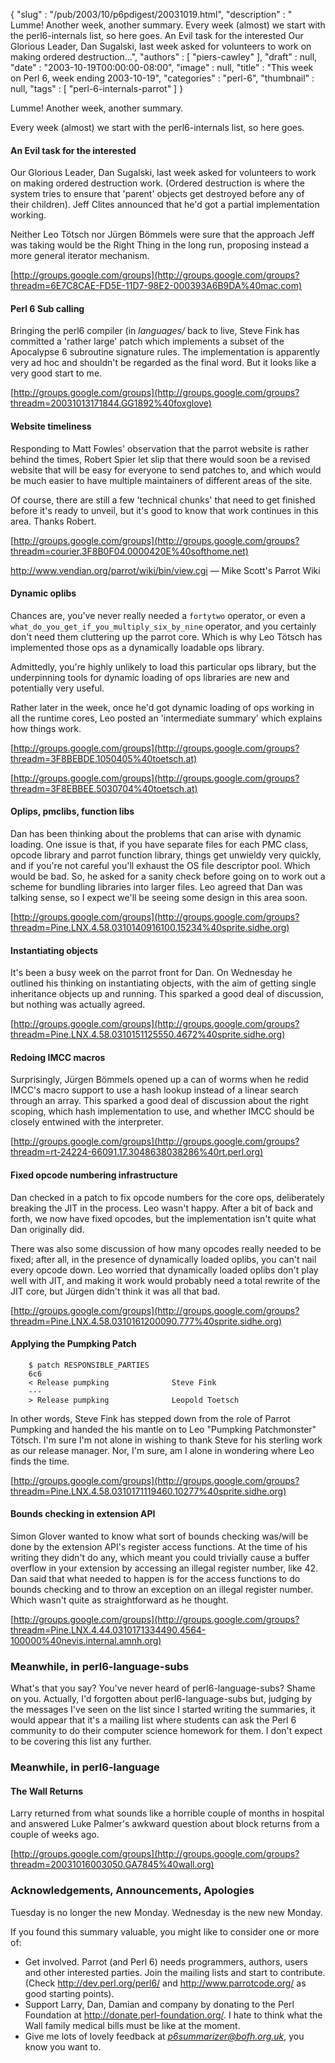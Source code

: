 {
   "slug" : "/pub/2003/10/p6pdigest/20031019.html",
   "description" : " Lumme! Another week, another summary. Every week (almost) we start with the perl6-internals list, so here goes. An Evil task for the interested Our Glorious Leader, Dan Sugalski, last week asked for volunteers to work on making ordered destruction...",
   "authors" : [
      "piers-cawley"
   ],
   "draft" : null,
   "date" : "2003-10-19T00:00:00-08:00",
   "image" : null,
   "title" : "This week on Perl 6, week ending 2003-10-19",
   "categories" : "perl-6",
   "thumbnail" : null,
   "tags" : [
      "perl-6-internals-parrot"
   ]
}



Lumme! Another week, another summary.

Every week (almost) we start with the perl6-internals list, so here goes.

#### <span id="an evil task for the interested">An Evil task for the interested</span>

Our Glorious Leader, Dan Sugalski, last week asked for volunteers to work on making ordered destruction work. (Ordered destruction is where the system tries to ensure that 'parent' objects get destroyed before any of their children). Jeff Clites announced that he'd got a partial implementation working.

Neither Leo Tötsch nor Jürgen Bömmels were sure that the approach Jeff was taking would be the Right Thing in the long run, proposing instead a more general iterator mechanism.

[http://groups.google.com/groups](http://groups.google.com/groups?threadm=6E7C8CAE-FD5E-11D7-98E2-000393A6B9DA%40mac.com)

#### <span id="perl 6 sub calling">Perl 6 Sub calling</span>

Bringing the perl6 compiler (in *languages/* back to live, Steve Fink has committed a 'rather large' patch which implements a subset of the Apocalypse 6 subroutine signature rules. The implementation is apparently very ad hoc and shouldn't be regarded as the final word. But it looks like a very good start to me.

[http://groups.google.com/groups](http://groups.google.com/groups?threadm=20031013171844.GG1892%40foxglove)

#### <span id="website timeliness">Website timeliness</span>

Responding to Matt Fowles' observation that the parrot website is rather behind the times, Robert Spier let slip that there would soon be a revised website that will be easy for everyone to send patches to, and which would be much easier to have multiple maintainers of different areas of the site.

Of course, there are still a few 'technical chunks' that need to get finished before it's ready to unveil, but it's good to know that work continues in this area. Thanks Robert.

[http://groups.google.com/groups](http://groups.google.com/groups?threadm=courier.3F8B0F04.0000420E%40softhome.net)

<http://www.vendian.org/parrot/wiki/bin/view.cgi> — Mike Scott's Parrot Wiki

#### <span id="dynamic oplibs">Dynamic oplibs</span>

Chances are, you've never really needed a `fortytwo` operator, or even a `what_do_you_get_if_you_multiply_six_by_nine` operator, and you certainly don't need them cluttering up the parrot core. Which is why Leo Tötsch has implemented those ops as a dynamically loadable ops library.

Admittedly, you're highly unlikely to load this particular ops library, but the underpinning tools for dynamic loading of ops libraries are new and potentially very useful.

Rather later in the week, once he'd got dynamic loading of ops working in all the runtime cores, Leo posted an 'intermediate summary' which explains how things work.

[http://groups.google.com/groups](http://groups.google.com/groups?threadm=3F8BEBDE.1050405%40toetsch.at)

[http://groups.google.com/groups](http://groups.google.com/groups?threadm=3F8EBBEE.5030704%40toetsch.at)

#### <span id="oplips, pmclibs, function libs">Oplips, pmclibs, function libs</span>

Dan has been thinking about the problems that can arise with dynamic loading. One issue is that, if you have separate files for each PMC class, opcode library and parrot function library, things get unwieldy very quickly, and if you're not careful you'll exhaust the OS file descriptor pool. Which would be bad. So, he asked for a sanity check before going on to work out a scheme for bundling libraries into larger files. Leo agreed that Dan was talking sense, so I expect we'll be seeing some design in this area soon.

[http://groups.google.com/groups](http://groups.google.com/groups?threadm=Pine.LNX.4.58.0310140916100.15234%40sprite.sidhe.org)

#### <span id="instantiating objects">Instantiating objects</span>

It's been a busy week on the parrot front for Dan. On Wednesday he outlined his thinking on instantiating objects, with the aim of getting single inheritance objects up and running. This sparked a good deal of discussion, but nothing was actually agreed.

[http://groups.google.com/groups](http://groups.google.com/groups?threadm=Pine.LNX.4.58.0310151125550.4672%40sprite.sidhe.org)

#### <span id="redoing imcc macros">Redoing IMCC macros</span>

Surprisingly, Jürgen Bömmels opened up a can of worms when he redid IMCC's macro support to use a hash lookup instead of a linear search through an array. This sparked a good deal of discussion about the right scoping, which hash implementation to use, and whether IMCC should be closely entwined with the interpreter.

[http://groups.google.com/groups](http://groups.google.com/groups?threadm=rt-24224-66091.17.3048638038286%40rt.perl.org)

#### <span id="fixed opcode numbering infrastructure">Fixed opcode numbering infrastructure</span>

Dan checked in a patch to fix opcode numbers for the core ops, deliberately breaking the JIT in the process. Leo wasn't happy. After a bit of back and forth, we now have fixed opcodes, but the implementation isn't quite what Dan originally did.

There was also some discussion of how many opcodes really needed to be fixed; after all, in the presence of dynamically loaded oplibs, you can't nail every opcode down. Leo worried that dynamically loaded oplibs don't play well with JIT, and making it work would probably need a total rewrite of the JIT core, but Jürgen didn't think it was all that bad.

[http://groups.google.com/groups](http://groups.google.com/groups?threadm=Pine.LNX.4.58.0310161200090.777%40sprite.sidhe.org)

#### <span id="applying the pumpking patch">Applying the Pumpking Patch</span>

        $ patch RESPONSIBLE_PARTIES 
        6c6
        < Release pumpking              Steve Fink
        ---
        > Release pumpking              Leopold Toetsch

In other words, Steve Fink has stepped down from the role of Parrot Pumpking and handed the his mantle on to Leo "Pumpking Patchmonster" Tötsch. I'm sure I'm not alone in wishing to thank Steve for his sterling work as our release manager. Nor, I'm sure, am I alone in wondering where Leo finds the time.

[http://groups.google.com/groups](http://groups.google.com/groups?threadm=Pine.LNX.4.58.0310171119460.10277%40sprite.sidhe.org)

#### <span id="bounds checking in extension api">Bounds checking in extension API</span>

Simon Glover wanted to know what sort of bounds checking was/will be done by the extension API's register access functions. At the time of his writing they didn't do any, which meant you could trivially cause a buffer overflow in your extension by accessing an illegal register number, like 42. Dan said that what needed to happen is for the access functions to do bounds checking and to throw an exception on an illegal register number. Which wasn't quite as straightforward as he thought.

[http://groups.google.com/groups](http://groups.google.com/groups?threadm=Pine.LNX.4.44.0310171334490.4564-100000%40nevis.internal.amnh.org)

### <span id="meanwhile, in perl6languagesubs">Meanwhile, in perl6-language-subs</span>

What's that you say? You've never heard of perl6-language-subs? Shame on you. Actually, I'd forgotten about perl6-language-subs but, judging by the messages I've seen on the list since I started writing the summaries, it would appear that it's a mailing list where students can ask the Perl 6 community to do their computer science homework for them. I don't expect to be covering this list any further.

### <span id="meanwhile, in perl6language">Meanwhile, in perl6-language</span>

#### <span id="the wall returns">The Wall Returns</span>

Larry returned from what sounds like a horrible couple of months in hospital and answered Luke Palmer's awkward question about block returns from a couple of weeks ago.

[http://groups.google.com/groups](http://groups.google.com/groups?threadm=20031016003050.GA7845%40wall.org)

### <span id="acknowledgements, announcements, apologies">Acknowledgements, Announcements, Apologies</span>

Tuesday is no longer the new Monday. Wednesday is the new new Monday.

If you found this summary valuable, you might like to consider one or more of:

-   Get involved. Parrot (and Perl 6) needs programmers, authors, users and other interested parties. Join the mailing lists and start to contribute. (Check <http://dev.perl.org/perl6/> and <http://www.parrotcode.org/> as good starting points).
-   Support Larry, Dan, Damian and company by donating to the Perl Foundation at <http://donate.perl-foundation.org/>. I hate to think what the Wall family medical bills must be like at the moment.
-   Give me lots of lovely feedback at *<p6summarizer@bofh.org.uk>*, you know you want to.

